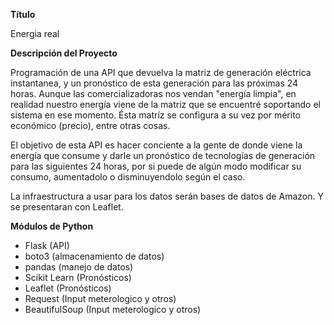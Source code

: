 **Título**

Energia real

**Descripción del Proyecto**

Programación de una API que devuelva la matriz de generación eléctrica instantanea, y un pronóstico de esta generación para las próximas 24 horas. Aunque las comercializadoras nos vendan "energía limpia", en realidad nuestro energía viene de la matriz que se encuentré soportando el sistema en ese momento. Ésta matríz se configura a su vez por mérito económico (precio), entre otras cosas.

El objetivo de esta API es hacer conciente a la gente de donde viene la energía que consume y darle un pronóstico de tecnologías de generación para las siguientes 24 horas, por si puede de algún modo modificar su consumo, aumentadolo o disminuyendolo según el caso.

La infraestructura a usar para los datos serán bases de datos de Amazon. Y se presentaran con Leaflet.

**Módulos de Python**

- Flask (API)
- boto3 (almacenamiento de datos)
- pandas (manejo de datos)
- Scikit Learn (Pronósticos)
- Leaflet (Pronósticos)
- Request (Input meterologico y otros)
- BeautifulSoup (Input meterologico y otros)
